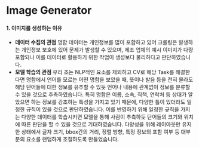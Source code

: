 # Image Generator

#### 1. 이미지를 생성하는 이유

- **데이터 수집의 관점**
  명함 데이터는 개인정보를 많이 포함하고 있어 크롤링은 발생하는 개인정보 보호에 있어 문제가 발생할 수 있으며, 제조 업체의 예시 이미지가 다량 포함되나 이를 데이터로 활용하기 위한 작업이 생성보다 불리하다고 판단하였습니다.
- **모델 학습의 관점**
   우리 조는 NLP적인 요소를 제외하고 CV로 해당 Task를 해결한다면 명함에서 언어를 모르는 어떤 명함을 보았을 때, 뜻이나 발음 등을 전혀 몰라도 해당 단어들에 대한 정보를 유추할 수 있듯 언어나 내용에 관계없이 정보를 분류할 수 있을 것으로 추측하였습니다.
   특히 명함은 이름, 소속, 직책, 연락처 등 상대가 알았으면 하는 정보를 강조하는 특성을 가지고 있기 때문에, 다양한 틀이 있더라도 일정한 규칙이 있을 것으로 판단하였습니다. 이를 반영하기 위해 일정한 규칙을 가지는 다양한 데이터를 학습시키면 모델을 통해 사람이 추측하듯 단어들의 크기와 위치에 따른 판단을 할 수 있을 것으로 기대하였습니다.
   다양성을 위해 레이아웃만 유지한 상태에서 글자 크기, bbox간의 거리, 정렬 방향, 특정 정보의 포함 여부 등 대부분의 요소를 랜덤하게 조절하도록 만들었습니다.
